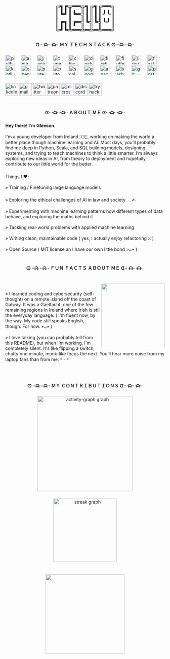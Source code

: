 <h2 align="center">╔┓┏╦━━╦┓╔┓╔━━╗<br>║┗┛║┗━╣┃║┃║╯╰║     <br>║┏┓║┏━╣┗╣┗╣╰╯║      <br>╚┛┗╩━━╩━╩━╩━━╝</h2>

###

<h4 align="center">ᗧ···ᗣ···ᗣ·· ＭＹ ＴＥＣＨ ＳＴＡＣＫ ᗧ···ᗣ···ᗣ··</h4>

###

<div align="left">
  <img src="https://cdn.jsdelivr.net/gh/devicons/devicon/icons/python/python-original.svg" height="30" alt="python logo"  />
  <img width="12" />
  <img src="https://cdn.simpleicons.org/amazonwebservices/FF9900" height="30" alt="amazonwebservices logo"  />
  <img width="12" />
  <img src="https://cdn.simpleicons.org/javascript/F7DF1E" height="30" alt="javascript logo"  />
  <img width="12" />
  <img src="https://cdn.jsdelivr.net/gh/devicons/devicon/icons/typescript/typescript-original.svg" height="30" alt="typescript logo"  />
  <img width="12" />
  <img src="https://cdn.simpleicons.org/cloudflare/F38020" height="30" alt="cloudflare logo"  />
  <img width="12" />
  <img src="https://cdn.simpleicons.org/docker/2496ED" height="30" alt="docker logo"  />
  <img width="12" />
  <img src="https://cdn.jsdelivr.net/gh/devicons/devicon/icons/firebase/firebase-plain.svg" height="30" alt="firebase logo"  />
  <img width="12" />
  <img src="https://cdn.jsdelivr.net/gh/devicons/devicon/icons/flutter/flutter-original.svg" height="30" alt="flutter logo"  />
  <img width="12" />
  <img src="https://cdn.jsdelivr.net/gh/devicons/devicon/icons/linux/linux-original.svg" height="30" alt="linux logo"  />
  <img width="12" />
  <img src="https://cdn.jsdelivr.net/gh/devicons/devicon/icons/fastapi/fastapi-original.svg" height="30" alt="fastapi logo"  />
  <img width="12" />
  <img src="https://cdn.jsdelivr.net/gh/devicons/devicon/icons/kotlin/kotlin-original.svg" height="30" alt="kotlin logo"  />
  <img width="12" />
  <img src="https://cdn.jsdelivr.net/gh/devicons/devicon/icons/opencv/opencv-original.svg" height="30" alt="opencv logo"  />
  <img width="12" />
  <img src="https://cdn.jsdelivr.net/gh/devicons/devicon/icons/pytest/pytest-original.svg" height="30" alt="pytest logo"  />
  <img width="12" />
  <img src="https://cdn.jsdelivr.net/gh/devicons/devicon/icons/pytorch/pytorch-original.svg" height="30" alt="pytorch logo"  />
  <img width="12" />
  <img src="https://cdn.jsdelivr.net/gh/devicons/devicon/icons/scala/scala-original.svg" height="30" alt="scala logo"  />
  <img width="12" />
  <img src="https://cdn.jsdelivr.net/gh/devicons/devicon/icons/googlecloud/googlecloud-original.svg" height="30" alt="googlecloud logo"  />
  <img width="12" />
  <img src="https://cdn.jsdelivr.net/gh/devicons/devicon/icons/anaconda/anaconda-original.svg" height="30" alt="anaconda logo"  />
  <img width="12" />
  <img src="https://cdn.jsdelivr.net/gh/devicons/devicon/icons/bash/bash-original.svg" height="30" alt="bash logo"  />
  <img width="12" />
  <img src="https://cdn.jsdelivr.net/gh/devicons/devicon/icons/git/git-original.svg" height="30" alt="git logo"  />
  <img width="12" />
  <img src="https://cdn.jsdelivr.net/gh/devicons/devicon/icons/postgresql/postgresql-original.svg" height="30" alt="postgresql logo"  />
</div>

###

<div align="left">
  <img src="https://img.shields.io/static/v1?message=LinkedIn&logo=linkedin&label=&color=0077B5&logoColor=white&labelColor=&style=for-the-badge" height="40" alt="linkedin logo"  />
  <img src="https://img.shields.io/static/v1?message=Gmail&logo=gmail&label=&color=D14836&logoColor=white&labelColor=&style=for-the-badge" height="40" alt="gmail logo"  />
  <img src="https://img.shields.io/static/v1?message=Twitter&logo=twitter&label=&color=1DA1F2&logoColor=white&labelColor=&style=for-the-badge" height="40" alt="twitter logo"  />
  <img src="https://img.shields.io/static/v1?message=Patreon&logo=patreon&label=&color=F96854&logoColor=white&labelColor=&style=for-the-badge" height="40" alt="patreon logo"  />
  <img src="https://img.shields.io/static/v1?message=Outlook&logo=microsoft-outlook&label=&color=0078D4&logoColor=white&labelColor=&style=for-the-badge" height="40" alt="microsoft-outlook logo"  />
  <img src="https://img.shields.io/static/v1?message=Discord&logo=discord&label=&color=7289DA&logoColor=white&labelColor=&style=for-the-badge" height="40" alt="discord logo"  />
  <img src="https://img.shields.io/static/v1?message=TryHackMe&logo=tryhackme&label=&color=88cc14&logoColor=white&labelColor=&style=for-the-badge" height="40" alt="tryhackme logo"  />
</div>

###

<h1 align="center"></h1>

###

<h4 align="center">ᗧ···ᗣ···ᗣ·· ＡＢＯＵＴ ＭＥ ᗧ···ᗣ···ᗣ··</h4>

###

<p align="left">𝐇𝐞𝐲 𝐭𝐡𝐞𝐫𝐞! 𝐈'𝐦 𝐆𝐥𝐞𝐞𝐬𝐨𝐧.<br><br>​I'm a young developer from Ireland 🇮🇪, working on making the world a better place though machine learning and AI. Most days, you’ll probably find me deep in Python, Scala, and SQL building models, designing systems, and trying to teach machines to think a little smarter. I’m always exploring new ideas in AI, from theory to deployment and hopefully contribute to our little world for the better.</p>

###

<h3 align="left"></h3>

###

<p align="left">Things I ❤︎:<br><br>» Training / Finetuning large language models <br><br>» Exploring the ethical challenges of AI in law and society 𓂃✍︎<br><br>» Experimenting with machine learning patterns how different types of data behave, and exploring the maths behind it<br><br>» Tackling real-world problems with applied machine learning<br><br>» Writing clean, maintainable code ( yes, I actually enjoy refactoring :‹ ) <br><br>» Open Source ( MIT license an I have our own little bond >ᴗ• )</p>

###

<h1 align="center"></h1>

###

<h4 align="center">ᗧ···ᗣ···ᗣ·· ＦＵＮ ＦＡＣＴＳ ＡＢＯＵＴ ＭＥ ᗧ···ᗣ···ᗣ··</h4>

###

<br clear="both">

<img align="right" height="200" src="https://imgflip.com/s/meme/Futurama-Fry.jpg"  />

###

<p align="left">» I learned coding and cybersecurity (self-thought) on a remote island off the coast of Galway. It was a Gaeltacht, one of the few remaining regions in Ireland where Irish is still the everyday language. ( I'm fluent now, by the way. My code still speaks English, though. For now. •ᴗ• )<br><br>» I love talking (you can probably tell from this README), but when I'm working, I'm completely silent. It's like flipping a switch, chatty one minute, monk-like focus the next. You’ll hear more noise from my laptop fans than from me. ˃ ᵕ ˂</p>

###

<br clear="both">

<h3 align="center"></h3>

###

<h4 align="center">ᗧ···ᗣ···ᗣ·· ＭＹ ＣＯＮＴＲＩＢＵＴＩＯＮＳ ᗧ···ᗣ···ᗣ··</h4>

###

<div align="center">
  <img src="https://github-readme-activity-graph.vercel.app/graph?username=Solgleeson12&radius=16&theme=github-dark&area=true&order=5&custom_title=%E0%AD%A8%E0%AD%A7&hide_title=true&hide_border=false" height="300" alt="activity-graph graph"  />
</div>

###

<div align="center">
  <img src="https://streak-stats.demolab.com?user=Solgleeson12&locale=en&mode=weekly&theme=github_dark&hide_border=false&border_radius=5&order=3" height="200" alt="streak graph"  />
</div>

###

<h1 align="left"></h1>

###

<div align="center">
  <img height="250" src="https://media3.giphy.com/media/v1.Y2lkPTc5MGI3NjExZjJrenQxNWViZjEwanI2bmJ6eDFoZW8ycHRoeDdnbHMzbnl5eG9seiZlcD12MV9pbnRlcm5hbF9naWZfYnlfaWQmY3Q9Zw/jUwpNzg9IcyrK/giphy.gif"  />
</div>

###
